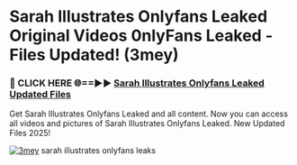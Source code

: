 # Sarah Illustrates Onlyfans Leaked Original Videos 0nlyFans Leaked - Files Updated! (3mey)

<h3>🔴 CLICK HERE 🌐==►► <a href="https://tinyurl.com/3hn5wdd3" rel="nofollow">Sarah Illustrates Onlyfans Leaked Updated Files</a></h3>

Get Sarah Illustrates Onlyfans Leaked and all content. Now you can access all videos and pictures of Sarah Illustrates Onlyfans Leaked. New Updated Files 2025!

[![3mey](https://i.imgur.com/4HnBqBT.gif)](https://tinyurl.com/3hn5wdd3)
sarah illustrates onlyfans leaks